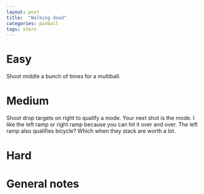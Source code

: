 ```yaml
---
layout: post
title:  "Walking dead"
categories: pinball
tags: stern
---
```


# Easy
Shoot middle a bunch of times for a multiball.

# Medium
Shoot drop targets on right to qualify a mode. Your next shot is the mode. I like the left ramp or right ramp because you can hit it over and over. The left ramp also qualifies bicycle? Which when they stack are worth a lot.

# Hard
# General notes


